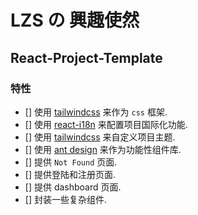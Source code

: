 # LZS の 興趣使然

## React-Project-Template

### 特性

- [] 使用 [tailwindcss](https://tailwindcss.com/docs/installation) 来作为 `css` 框架.
- [] 使用 [react-i18n](https://react.i18next.com/) 来配置项目国际化功能.
- [] 使用 [tailwindcss](https://tailwindcss.com/docs/installation) 来自定义项目主题.
- [] 使用 [ant design](https://ant.design/docs/react/introduce-cn) 来作为功能性组件库.
- [] 提供 `Not Found` 页面.
- [] 提供登陆和注册页面.
- [] 提供 dashboard 页面.
- [] 封装一些复杂组件.
